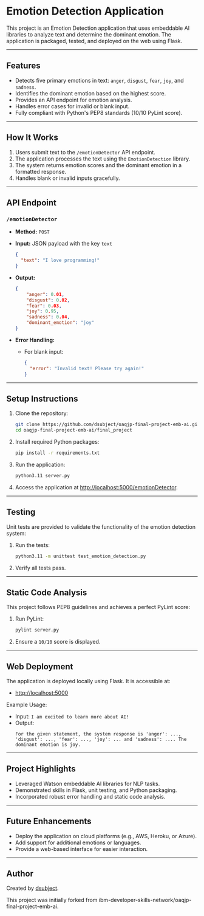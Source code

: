 # Emotion Detection Application

This project is an Emotion Detection application that uses embeddable AI libraries to analyze text and determine the dominant emotion. The application is packaged, tested, and deployed on the web using Flask.

---

## **Features**
- Detects five primary emotions in text: `anger`, `disgust`, `fear`, `joy`, and `sadness`.
- Identifies the dominant emotion based on the highest score.
- Provides an API endpoint for emotion analysis.
- Handles error cases for invalid or blank input.
- Fully compliant with Python's PEP8 standards (10/10 PyLint score).

---

## **How It Works**
1. Users submit text to the `/emotionDetector` API endpoint.
2. The application processes the text using the `EmotionDetection` library.
3. The system returns emotion scores and the dominant emotion in a formatted response.
4. Handles blank or invalid inputs gracefully.

---

## **API Endpoint**
### `/emotionDetector`
- **Method:** `POST`
- **Input:** JSON payload with the key `text`
    ```json
    {
      "text": "I love programming!"
    }
    ```
- **Output:**
    ```json
    {
        "anger": 0.01,
        "disgust": 0.02,
        "fear": 0.03,
        "joy": 0.95,
        "sadness": 0.04,
        "dominant_emotion": "joy"
    }
    ```

- **Error Handling:**
    - For blank input:
        ```json
        {
          "error": "Invalid text! Please try again!"
        }
        ```

---

## **Setup Instructions**
1. Clone the repository:
    ```bash
    git clone https://github.com/dsubject/oaqjp-final-project-emb-ai.git
    cd oaqjp-final-project-emb-ai/final_project
    ```
2. Install required Python packages:
    ```bash
    pip install -r requirements.txt
    ```
3. Run the application:
    ```bash
    python3.11 server.py
    ```
4. Access the application at [http://localhost:5000/emotionDetector](http://localhost:5000/emotionDetector).

---

## **Testing**
Unit tests are provided to validate the functionality of the emotion detection system:
1. Run the tests:
    ```bash
    python3.11 -m unittest test_emotion_detection.py
    ```
2. Verify all tests pass.

---

## **Static Code Analysis**
This project follows PEP8 guidelines and achieves a perfect PyLint score:
1. Run PyLint:
    ```bash
    pylint server.py
    ```
2. Ensure a `10/10` score is displayed.

---

## **Web Deployment**
The application is deployed locally using Flask. It is accessible at:
- [http://localhost:5000](http://localhost:5000)

Example Usage:
- Input: `I am excited to learn more about AI!`
- Output:
    ```
    For the given statement, the system response is 'anger': ..., 'disgust': ..., 'fear': ..., 'joy': ... and 'sadness': .... The dominant emotion is joy.
    ```

---

## **Project Highlights**
- Leveraged Watson embeddable AI libraries for NLP tasks.
- Demonstrated skills in Flask, unit testing, and Python packaging.
- Incorporated robust error handling and static code analysis.

---

## **Future Enhancements**
- Deploy the application on cloud platforms (e.g., AWS, Heroku, or Azure).
- Add support for additional emotions or languages.
- Provide a web-based interface for easier interaction.

---

## **Author**
Created by [dsubject](https://github.com/dsubject). 

This project was initially forked from ibm-developer-skills-network/oaqjp-final-project-emb-ai.

